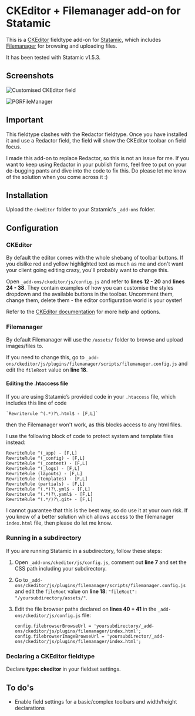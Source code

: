 # CKEditor + Filemanager add-on for Statamic
This is a [CKEditor](http://ckeditor.com) fieldtype add-on for [Statamic](http://statamic.com/), which includes [Filemanager](https://github.com/simogeo/Filemanager) for browsing and uploading files.

It has been tested with Statamic v1.5.3. 

## Screenshots
![Customised CKEditor field](http://katrinkerber.com/assets/screenshot-ckeditor.png)

![PGRFileManager](http://katrinkerber.com/assets/screenshot-filemanager.png)

## Important
This fieldtype clashes with the Redactor fieldtype. Once you have installed it and use a Redactor field, the field will show the CKEditor toolbar on field focus.

I made this add-on to replace Redactor, so this is not an issue for me. If you want to keep using Redactor in your publish forms, feel free to put on your de-bugging pants and dive into the code to fix this. Do please let me know of the solution when you come across it :)

## Installation
Upload the `ckeditor` folder to your Statamic's `_add-ons` folder.

## Configuration
### CKEditor
By default the editor comes with the whole shebang of toolbar buttons. If you dislike red and yellow highlighted text as much as me and don't want your client going editing crazy, you'll probably want to change this.

Open `_add-ons/ckeditor/js/config.js` and refer to **lines 12 - 20** and **lines 24 - 38**. They contain examples of how you can customise the styles dropdown and the available buttons in the toolbar. Uncomment them, change them, delete them - the editor configuration world is your oyster! 

Refer to the [CKEditor documentation](http://docs.cksource.com/CKEditor_3.x/Developers_Guide/Toolbar) for more help and options.

### Filemanager
By default Filemanager will use the `/assets/` folder to browse and upload images/files to.

If you need to change this, go to `_add-ons/ckeditor/js/plugins/filemanager/scripts/filemanager.config.js` and edit the `fileRoot` value on **line 18**.

#### Editing the .htaccess file
If you are using Statamic’s provided code in your `.htaccess` file, which includes this line of code

    `Rewriterule ^(.*)?\.html$ - [F,L]`

then the Filemanager won't work, as this blocks access to any html files.

I use the following block of code to protect system and template files instead:

    RewriteRule ^(_app) - [F,L]
    RewriteRule ^(_config) - [F,L]
    RewriteRule ^(_content) - [F,L]
    RewriteRule ^(_logs) - [F,L]
    RewriteRule (layouts) - [F,L]
    RewriteRule (templates) - [F,L]
    RewriteRule (partials) - [F,L]
    RewriteRule ^(.*)?\.yml$ - [F,L]
    Rewriterule ^(.*)?\.yaml$ - [F,L]
    RewriteRule ^(.*/)?\.git+ - [F,L]

I cannot guarantee that this is the best way, so do use it at your own risk. If you know of a better solution which allows access to the filemanager `index.html` file, then please do let me know.

### Running in a subdirectory
If you are running Statamic in a subdirectory, follow these steps:

1. Open `_add-ons/ckeditor/js/config.js`, comment out **line 7** and set the CSS path including your subdirectory.
2. Go to `_add-ons/ckeditor/js/plugins/filemanager/scripts/filemanager.config.js` and edit the `fileRoot` value on **line 18**: `"fileRoot": "/yoursubdirectory/assets/"`.
3. Edit the file browser paths declared on **lines 40 + 41** in the `_add-ons/ckeditor/js/config.js` file:

    `config.filebrowserBrowseUrl = 'yoursubdirectory/_add-ons/ckeditor/js/plugins/filemanager/index.html';`
    `config.filebrowserImageBrowseUrl = 'yoursubdirector/_add-ons/ckeditor/js/plugins/filemanager/index.html';`

### Declaring a CKEditor fieldtype
Declare **type: ckeditor** in your fieldset settings.

## To do's
* Enable field settings for a basic/complex toolbars and width/height declarations

